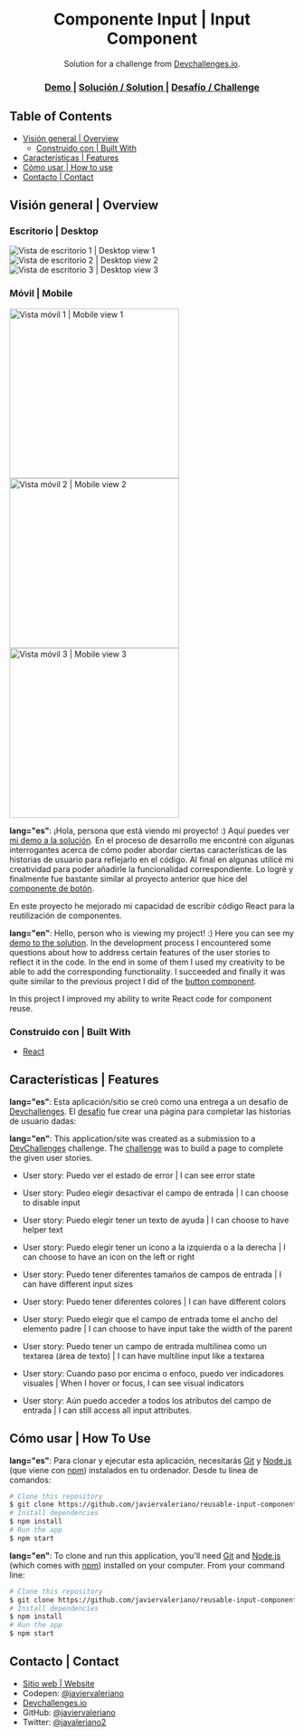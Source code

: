 <h1 align="center">Componente Input | Input Component</h1>

<div align="center">
   Solution for a challenge from  <a href="http://devchallenges.io" target="_blank">Devchallenges.io</a>.
</div>

<div align="center">
  <h3>
    <a href="https://javiervaleriano.github.io/reusable-input-component">
      Demo
    </a>
    <span> | </span>
    <a href="https://devchallenges.io/solutions/ET68GZUJ8f6JP7gEdYGs">
      Solución / Solution
    </a>
    <span> | </span>
    <a href="https://devchallenges.io/challenges/TSqutYM4c5WtluM7QzGp">
      Desafío / Challenge
    </a>
  </h3>
</div>

<!-- TABLE OF CONTENTS -->

## Table of Contents

- [Visión general | Overview](#visi%C3%B3n-general--overview)
  - [Construido con | Built With](#construido-con--built-with)
- [Características | Features](#caracter%C3%ADsticas--features)
- [Cómo usar | How to use](#c%C3%B3mo-usar--how-to-use)
- [Contacto | Contact](#contacto--contact)

<!-- OVERVIEW -->

## Visión general | Overview

### Escritorio | Desktop

![Vista de escritorio 1 | Desktop view 1](./views/desktop/desktop_1.png)
![Vista de escritorio 2 | Desktop view 2](./views/desktop/desktop_2.png)
![Vista de escritorio 3 | Desktop view 3](./views/desktop/desktop_3.png)

### Móvil | Mobile

<img src="./views/mobile/mobile_1.png" alt="Vista móvil 1 | Mobile view 1" width="300" height="auto">
<img src="./views/mobile/mobile_2.png" alt="Vista móvil 2 | Mobile view 2" width="300" height="auto">
<img src="./views/mobile/mobile_3.png" alt="Vista móvil 3 | Mobile view 3" width="300" height="auto">

**lang="es"**: ¡Hola, persona que está viendo mi proyecto! :) Aquí puedes ver <a href="https://javiervaleriano.github.io/reusable-input-component" target="_blank">mi demo a la solución</a>. En el proceso de desarrollo me encontré con algunas interrogantes acerca de cómo poder abordar ciertas características de las historias de usuario para reflejarlo en el código. Al final en algunas utilicé mi creatividad para poder añadirle la funcionalidad correspondiente. Lo logré y finalmente fue bastante similar al proyecto anterior que hice del <a href="https://javiervaleriano.github.io/reusable-button-component" target="_blank">componente de botón</a>.

En este proyecto he mejorado mi capacidad de escribir código React para la reutilización de componentes.

**lang="en"**: Hello, person who is viewing my project! :) Here you can see my <a href="https://javiervaleriano.github.io/reusable-input-component" target="_blank">demo to the solution</a>. In the development process I encountered some questions about how to address certain features of the user stories to reflect it in the code. In the end in some of them I used my creativity to be able to add the corresponding functionality. I succeeded and finally it was quite similar to the previous project I did of the <a href="https://javiervaleriano.github.io/reusable-button-component" target="_blank">button component</a>.

In this project I improved my ability to write React code for component reuse.

### Construido con | Built With

<!-- This section should list any major frameworks that you built your project using. Here are a few examples.-->

- [React](https://reactjs.org/)

## Características | Features

<!-- List the features of your application or follow the template. Don't share the figma file here :) -->

**lang="es"**: Esta aplicación/sitio se creó como una entrega a un desafío de [Devchallenges](https://devchallenges.io/challenges). El [desafío](https://devchallenges.io/challenges/TSqutYM4c5WtluM7QzGp) fue crear una página para completar las historias de usuario dadas:

**lang="en"**: This application/site was created as a submission to a [DevChallenges](https://devchallenges.io/challenges) challenge. The [challenge](https://devchallenges.io/challenges/TSqutYM4c5WtluM7QzGp) was to build a page to complete the given user stories.

- User story: Puedo ver el estado de error | I can see error state

- User story: Pudeo elegir desactivar el campo de entrada | I can choose to disable input

- User story: Puedo elegir tener un texto de ayuda | I can choose to have helper text

- User story: Puedo elegir tener un ícono a la izquierda o a la derecha | I can choose to have an icon on the left or right

- User story: Puedo tener diferentes tamaños de campos de entrada | I can have different input sizes

- User story: Puedo tener diferentes colores | I can have different colors

- User story: Puedo elegir que el campo de entrada tome el ancho del elemento padre | I can choose to have input take the width of the parent

- User story: Puedo tener un campo de entrada multilínea como un textarea (área de texto) | I can have multiline input like a textarea

- User story: Cuando paso por encima o enfoco, puedo ver indicadores visuales | When I hover or focus, I can see visual indicators

- User story: Aún puedo acceder a todos los atributos del campo de entrada | I can still access all input attributes.

## Cómo usar | How To Use

<!-- Example:  -->

**lang="es"**: Para clonar y ejecutar esta aplicación, necesitarás [Git](https://git-scm.com) y [Node.js](https://nodejs.org/en/download/) (que viene con [npm](https://www.npmjs.com)) instalados en tu ordenador. Desde tu línea de comandos:

```bash
# Clone this repository
$ git clone https://github.com/javiervaleriano/reusable-input-component
# Install dependencies
$ npm install
# Run the app
$ npm start
```

**lang="en"**: To clone and run this application, you'll need [Git](https://git-scm.com) and [Node.js](https://nodejs.org/en/download/) (which comes with [npm](https://www.npmjs.com)) installed on your computer. From your command line:

```bash
# Clone this repository
$ git clone https://github.com/javiervaleriano/reusable-input-component
# Install dependencies
$ npm install
# Run the app
$ npm start
```

## Contacto | Contact

- [Sitio web | Website](https://javiervaleriano.github.io/javiervaleriano-portfolio)
- Codepen: [@javiervaleriano](https://codepen.io/javiervaleriano)
- [Devchallenges.io](https://devchallenges.io/portfolio/javiervaleriano)
- GitHub: [@javiervaleriano](https://github.com/javiervaleriano)
- Twitter: [@javaleriano2](https://twitter.com/javaleriano2)
